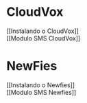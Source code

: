 <h1>  CloudVox </h1>

[[Instalando o CloudVox]] <br>
[[Modulo SMS CloudVox]] <br>

<h1>  NewFies </h1>

[[Instalando o Newfies]] <br>
[[Modulo SMS Newfies]] <br>


